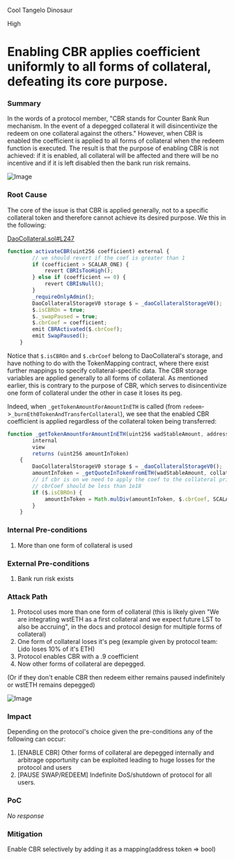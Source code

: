 Cool Tangelo Dinosaur

High

# Enabling CBR applies coefficient uniformly to all forms of collateral, defeating its core purpose.

### Summary

In the words of a protocol member, "CBR stands for Counter Bank Run mechanism. In the event of a depegged collateral it will disincentivize the redeem on one collateral against the others." However, when CBR is enabled the coefficient is applied to all forms of collateral when the redeem function is executed. The result is that the purpose of enabling CBR is not achieved: if it is enabled, all collateral will be affected and there will be no incentive and if it is left disabled then the bank run risk remains.

![Image](https://sherlock-files.ams3.digitaloceanspaces.com/gh-images/f4186701-1b7d-40c5-9e48-7fb04ba8a14f)

### Root Cause

The core of the issue is that CBR is applied generally, not to a specific collateral token and therefore cannot achieve its desired purpose. We this in the following:

[DaoCollateral.sol#L247](https://github.com/sherlock-audit/2025-05-usual-eth0/blob/main/eth0-protocol/src/daoCollateral/DaoCollateral.sol#L247)
```javascript
function activateCBR(uint256 coefficient) external {
        // we should revert if the coef is greater than 1
        if (coefficient > SCALAR_ONE) {
            revert CBRIsTooHigh();
        } else if (coefficient == 0) {
            revert CBRIsNull();
        }
        _requireOnlyAdmin();
        DaoCollateralStorageV0 storage $ = _daoCollateralStorageV0();
        $.isCBROn = true;
        $._swapPaused = true;
        $.cbrCoef = coefficient;
        emit CBRActivated($.cbrCoef);
        emit SwapPaused();
    }
```

Notice that `$.isCBROn` and `$.cbrCoef` belong to DaoCollateral's storage, and have nothing to do with the TokenMapping contract, where there exist further mappings to specify collateral-specific data. The CBR storage variables are applied generally to all forms of collateral. As mentioned earlier, this is contrary to the purpose of CBR, which serves to disincentivize one form of collateral under the other in case it loses its peg.

Indeed, when `_getTokenAmountForAmountInETH` is called (from `redeem`->`_burnEth0TokenAndTransferCollateral`), we see that the enabled CBR coefficient is applied regardless of the collateral token being transferred: 

```javascript
function _getTokenAmountForAmountInETH(uint256 wadStableAmount, address collateralToken)
        internal
        view
        returns (uint256 amountInToken)
    {
        DaoCollateralStorageV0 storage $ = _daoCollateralStorageV0();
        amountInToken = _getQuoteInTokenFromETH(wadStableAmount, collateralToken);
        // if cbr is on we need to apply the coef to the collateral price
        // cbrCoef should be less than 1e18
        if ($.isCBROn) {
            amountInToken = Math.mulDiv(amountInToken, $.cbrCoef, SCALAR_ONE, Math.Rounding.Floor);
        }
    }
```

### Internal Pre-conditions

1. More than one form of collateral is used

### External Pre-conditions

1. Bank run risk exists

### Attack Path

1. Protocol uses more than one form of collateral (this is likely given "We are integrating wstETH as a first collateral and we expect future LST to also be accruing", in the docs and protocol design for multiple forms of collateral)
2. One form of collateral loses it's peg (example given by protocol team: Lido loses 10% of it's ETH)
3. Protocol enables CBR with a .9 coefficient
4. Now other forms of collateral are depegged. 

(Or if they don't enable CBR then redeem either remains paused indefinitely or wstETH remains depegged)

![Image](https://sherlock-files.ams3.digitaloceanspaces.com/gh-images/9fce554a-a525-4a60-830b-433be146f730)

### Impact

Depending on the protocol's choice given the pre-conditions any of the following can occur:

1. [ENABLE CBR] Other forms of collateral are depegged internally and arbitrage opportunity can be exploited leading to huge losses for the protocol and users
2. [PAUSE SWAP/REDEEM] Indefinite DoS/shutdown of protocol for all users.

### PoC

_No response_

### Mitigation

Enable CBR selectively by adding it as a mapping(address token => bool)